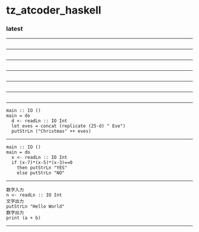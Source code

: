 # tz_atcoder_haskell

### latest
---
```

```
---
```

```
---
```

```
---
```

```
---
```

```
---
```

```
---
```
main :: IO ()
main = do
  d <- readLn :: IO Int
  let eves = concat (replicate (25-d) " Eve")
  putStrLn ("Christmas" ++ eves)
```
---
```
main :: IO ()
main = do
  x <- readLn :: IO Int
  if (x-7)*(x-5)*(x-3)==0
    then putStrLn "YES"
    else putStrLn "NO"
```
---
```
数字入力
n <- readLn :: IO Int
文字出力
putStrLn "Hello World"
数字出力
print (a + b)
```
---
